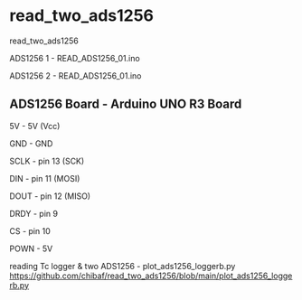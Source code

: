# read_two_ads1256

read_two_ads1256

ADS1256 1 - READ_ADS1256_01.ino

ADS1256 2 - READ_ADS1256_01.ino

## ADS1256 Board - Arduino UNO R3 Board

5V - 5V (Vcc)

GND - GND

SCLK - pin 13 (SCK)

DIN - pin 11 (MOSI)

DOUT - pin 12 (MISO)

DRDY - pin 9

CS - pin 10

POWN - 5V

reading Tc logger & two ADS1256 - plot_ads1256_loggerb.py https://github.com/chibaf/read_two_ads1256/blob/main/plot_ads1256_loggerb.py
